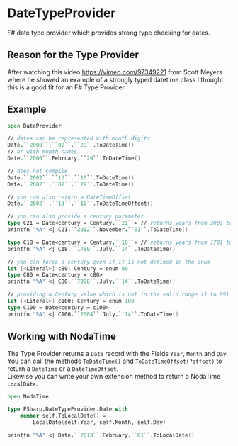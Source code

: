 DateTypeProvider
================

F# date type provider which provides strong type checking for dates.

Reason for the Type Provider
----------------------------

After watching this video https://vimeo.com/97349221 from Scott Meyers
where he showed an example of a strongly typed datetime class
I thought this is a good fit for an F# Type Provider.

Example
-------
```fsharp
open DateProvider

// dates can be represented with month digits
Date.``2000``.``02``.``29``.ToDateTime()
// or with month names
Date.``2000``.February.``29``.ToDateTime()

// does not compile
Date.``2002``.``13``.``10``.ToDateTime()
Date.``2002``.``02``.``29``.ToDateTime()

// you can also return a DateTimeOffset
Date.``2002``.``13``.``10``.ToDateTimeOffset()

// you can also provide a century parameter
type C21 = Date<century = Century.``21``> // returns years from 2001 to 2100
printfn "%A" <| C21.``2012``.November.``01``.ToDateTime()

type C18 = Date<century = Century.``18``> // returns years from 1701 to 1800
printfn "%A" <| C18.``1789``.July.``14``.ToDateTime()

// you can force a century even if it is not defined in the enum
let [<Literal>] c80: Century = enum 80
type C80 = Date<century = c80>
printfn "%A" <| C80.``7908``.July.``14``.ToDateTime()

// providing a Century value which is not in the valid range (1 to 99) the provider falls back to the current century
let [<Literal>] c100: Century = enum 100
type C100 = Date<century = c100>
printfn "%A" <| C100.``2004``.July.``14``.ToDateTime()
```

Working with NodaTime
---------------------

The Type Provider returns a ```Date``` record with the Fields ```Year```, ```Month``` and ```Day```. You can call the methods ```ToDateTime()``` and ```ToDateTimeOffset(?offset)``` to return a ```DateTime``` or a ```DateTimeOffset```.    
Likewise you can write your own extension method to return a NodaTime ```LocalDate```.


```fsharp
open NodaTime

type FSharp.DateTypeProvider.Date with
    member self.ToLocalDate() =
        LocalDate(self.Year, self.Month, self.Day)

printfn "%A" <| Date.``2013``.February.``01``.ToLocalDate()
```
